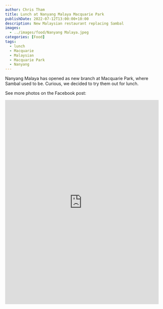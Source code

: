 ```yaml
---
author: Chris Tham
title: Lunch at Nanyang Malaya Macquarie Park
publishDate: 2022-07-12T13:00:00+10:00
description: New Malaysian restaurant replacing Sambal
images:
  - ../images/food/Nanyang Malaya.jpeg
categories: [Food]
tags:
  - lunch
  - Macquarie
  - Malaysian
  - Macquarie Park
  - Nanyang
---
```


Nanyang Malaya has opened as new branch at Macquarie Park, where Sambal used
to be. Curious, we decided to try them out for lunch.

See more photos on the Facebook post:

<iframe src="https://www.facebook.com/plugins/post.php?href=https%3A%2F%2Fwww.facebook.com%2Fchris1.tham%2Fposts%2Fpfbid02KdsP7BK6EYM5xfpEnGMxWANKViE5A2BrvhvcBYN16Faf59UxU38EhH25sXcTkV67l&show_text=true&width=500" width="500" height="665" style="border:none;overflow:hidden" scrolling="no" frameborder="0" allowfullscreen="true" allow="autoplay; clipboard-write; encrypted-media; picture-in-picture; web-share"></iframe>

